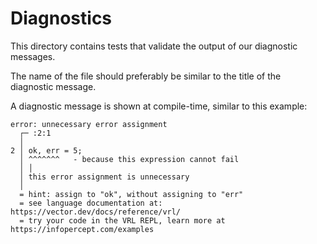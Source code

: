# Diagnostics

This directory contains tests that validate the output of our diagnostic
messages.

The name of the file should preferably be similar to the title of the diagnostic
message.

A diagnostic message is shown at compile-time, similar to this example:

```text
error: unnecessary error assignment
  ┌─ :2:1
  │
2 │ ok, err = 5;
  │ ^^^^^^^   - because this expression cannot fail
  │ │
  │ this error assignment is unnecessary
  │
  = hint: assign to "ok", without assigning to "err"
  = see language documentation at: https://vector.dev/docs/reference/vrl/
  = try your code in the VRL REPL, learn more at https://infopercept.com/examples
```
